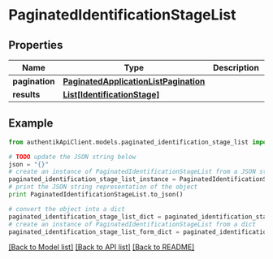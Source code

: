 # PaginatedIdentificationStageList


## Properties
Name | Type | Description | Notes
------------ | ------------- | ------------- | -------------
**pagination** | [**PaginatedApplicationListPagination**](PaginatedApplicationListPagination.md) |  | 
**results** | [**List[IdentificationStage]**](IdentificationStage.md) |  | 

## Example

```python
from authentikApiClient.models.paginated_identification_stage_list import PaginatedIdentificationStageList

# TODO update the JSON string below
json = "{}"
# create an instance of PaginatedIdentificationStageList from a JSON string
paginated_identification_stage_list_instance = PaginatedIdentificationStageList.from_json(json)
# print the JSON string representation of the object
print PaginatedIdentificationStageList.to_json()

# convert the object into a dict
paginated_identification_stage_list_dict = paginated_identification_stage_list_instance.to_dict()
# create an instance of PaginatedIdentificationStageList from a dict
paginated_identification_stage_list_form_dict = paginated_identification_stage_list.from_dict(paginated_identification_stage_list_dict)
```
[[Back to Model list]](../README.md#documentation-for-models) [[Back to API list]](../README.md#documentation-for-api-endpoints) [[Back to README]](../README.md)


